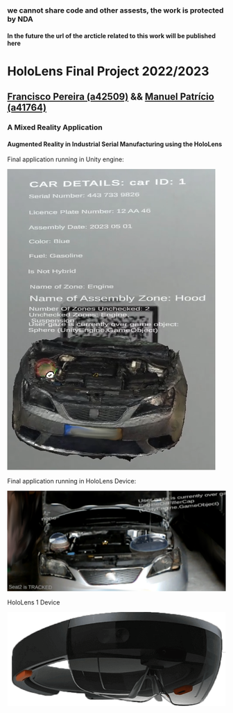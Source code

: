 ### we cannot share code and other assests, the work is protected by NDA
#### In the future the url of the arcticle related to this work will be published here

# HoloLens Final Project 2022/2023
## [Francisco Pereira (a42509)](https://github.com/ffarps) && [Manuel Patrício (a41764)](https://github.com/Rancid-coder)
### A Mixed Reality Application
#### Augmented Reality in Industrial Serial Manufacturing using the HoloLens

Final application running in Unity engine:

![Holo](/unityGame.png)

Final application running in HoloLens Device:

![Holo](/Holoassembly.png)

HoloLens 1 Device

![Holo](/hololoLens.png)


